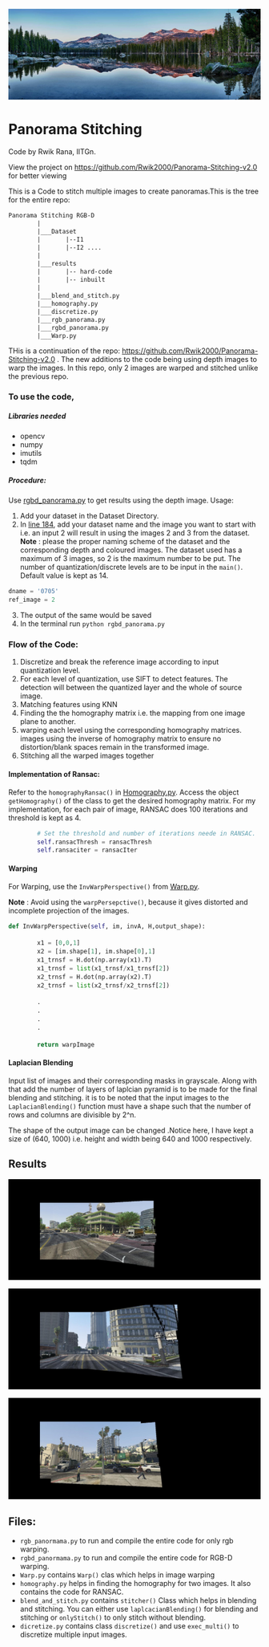 ![alt text](https://github.com/Rwik2000/Panorama-Stitching-v2.0/blob/main/Dataset/sample.jpg)
# Panorama Stitching

Code by Rwik Rana, IITGn.

View the project on https://github.com/Rwik2000/Panorama-Stitching-v2.0 for better viewing 

This is a Code to stitch multiple images to create panoramas.This is the tree for the entire repo:

```
Panorama Stitching RGB-D
        |
        |___Dataset
        |       |--I1
        |       |--I2 ....
        |
        |___results
        |       |-- hard-code
        |       |-- inbuilt
        |
        |___blend_and_stitch.py
        |___homography.py
        |___discretize.py
        |___rgb_panorama.py
        |___rgbd_panorama.py
        |___Warp.py

```

THis is a continuation of the repo: https://github.com/Rwik2000/Panorama-Stitching-v2.0 . The new additions to the code being using depth images to warp the images. In this repo, only 2 images are warped and stitched unlike the previous repo.

### To use the code, 

##### Libraries needed
* opencv
* numpy
* imutils
* tqdm

##### Procedure:
Use [rgbd_panorama.py](https://github.com/Rwik2000/PanoramaStitching-RGB-D/blob/main/rgbd_panorama.py) to get results using the depth image. Usage:

1. Add your dataset in the Dataset Directory.
2. In [line 184](https://github.com/Rwik2000/PanoramaStitching-RGB-D/blob/main/rgbd_panorama.py#L184), add your dataset name and the image you want to start with i.e. an input 2 will result in using the images 2 and 3 from the dataset. **Note** : please the proper naming scheme of the dataset and the corresponding depth and coloured images. The dataset used has a maximum of 3 images, so 2 is the maximum number to be put. The number of quantization/discrete levels are to be input in the `main()`. Default value is kept as 14.

```python
dname = '0705'
ref_image = 2

```
3. The output of the same would be saved 
4. In the terminal run `python rgbd_panorama.py`

### Flow of the Code:
1. Discretize and break the reference image according to input quantization level.
2. For each level of quantization, use  SIFT to detect features. The detection will between the quantized layer and the whole of source image.
3. Matching features using KNN
4. Finding the the homography matrix i.e. the mapping from one image plane to another.
5. warping each level using the corresponding homography matrices. images using the inverse of homography matrix to 
   ensure no distortion/blank spaces remain in the transformed image.
6. Stitching all the warped images together

#### Implementation of Ransac:
Refer to the `homographyRansac()` in [Homography.py](https://github.com/Rwik2000/PanoramaStitching-RGB-D/blob/main/homography.py). Access the object `getHomography()` of the class to get the desired homography matrix.
For my implementation, for each pair of image, RANSAC does 100 iterations and threshold is kept as 4.
```python
        # Set the threshold and number of iterations neede in RANSAC.
        self.ransacThresh = ransacThresh
        self.ransaciter = ransacIter


```
#### Warping
For Warping, use the `InvWarpPerspective()` from [Warp.py](https://github.com/Rwik2000/PanoramaStitching-RGB-D/blob/main/Warp.py).

**Note** : Avoid using the `warpPersepctive()`, because it gives distorted and incomplete projection of the images.

```python
def InvWarpPerspective(self, im, invA, H,output_shape):

        x1 = [0,0,1]
        x2 = [im.shape[1], im.shape[0],1]
        x1_trnsf = H.dot(np.array(x1).T)
        x1_trnsf = list(x1_trnsf/x1_trnsf[2])
        x2_trnsf = H.dot(np.array(x2).T)
        x2_trnsf = list(x2_trnsf/x2_trnsf[2])

        .
        .
        .
        .       
                
        return warpImage
```
#### Laplacian Blending
Input list of images and their corresponding masks in grayscale. Along with that add the number of layers of laplcian pyramid is to be made for the final blending and stitching. it is to be noted that the input images to the `LaplacianBlending()` function must have a shape such that the number of rows and columns are divisible by 2^n.

The shape of the output image can be changed .Notice here, I have kept a size of (640, 1000) i.e. height and width being 640 and 1000 respectively.

## Results

![alt text](https://github.com/Rwik2000/PanoramaStitching-RGB-D/blob/main/results/hard-code/0292/0292_0_1.jpg)

![alt text](https://github.com/Rwik2000/PanoramaStitching-RGB-D/blob/main/results/hard-code/2812/2812_1_2.jpg)

![alt text](https://github.com/Rwik2000/PanoramaStitching-RGB-D/blob/main/results/hard-code/3345/3345_1_2.jpg)


## Files:
* `rgb_panormama.py` to run and compile the entire code for only rgb warping.
* `rgbd_panormama.py` to run and compile the entire code for RGB-D warping.
* `Warp.py` contains `Warp()` clas which helps in image warping
* `homography.py` helps in finding the homography for two images. It also contains the code for RANSAC.
* `blend_and_stitch.py` contains `stitcher()` Class which helps in blending and stitching. You can either use `laplcacianBlending()` for blending and stitching or `onlyStitch()` to only stitch without blending.
* `dicretize.py` contains class `discretize()` and use `exec_multi()` to discretize multiple input images.

